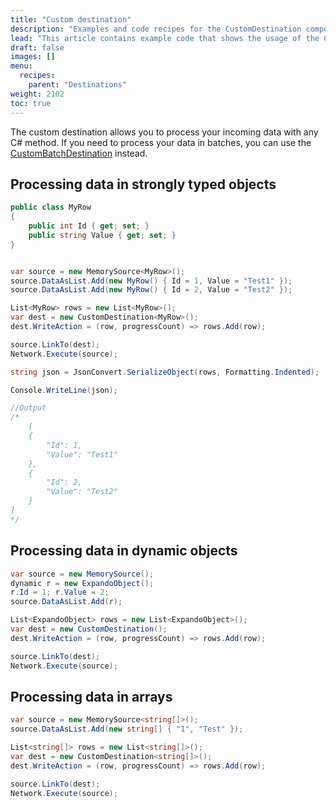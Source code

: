 ```yaml
---
title: "Custom destination"
description: "Examples and code recipes for the CustomDestination component."
lead: "This article contains example code that shows the usage of the CustomDestination component."
draft: false
images: []
menu:
  recipes:
    parent: "Destinations"
weight: 2102
toc: true
---
```


The custom destination allows you to process your incoming data with any C# method. If you need to process your data in batches, you can use the [CustomBatchDestination](../custom-batchdestination) instead.

## Processing data in strongly typed objects

```C#
public class MyRow
{
    public int Id { get; set; }
    public string Value { get; set; }
}


var source = new MemorySource<MyRow>();
source.DataAsList.Add(new MyRow() { Id = 1, Value = "Test1" });
source.DataAsList.Add(new MyRow() { Id = 2, Value = "Test2" });

List<MyRow> rows = new List<MyRow>();
var dest = new CustomDestination<MyRow>();
dest.WriteAction = (row, progressCount) => rows.Add(row);

source.LinkTo(dest);
Network.Execute(source);

string json = JsonConvert.SerializeObject(rows, Formatting.Indented);

Console.WriteLine(json);

//Output
/*
    [
    {
        "Id": 1,
        "Value": "Test1"
    },
    {
        "Id": 2,
        "Value": "Test2"
    }
]
*/
```

## Processing data in dynamic objects

```C#
var source = new MemorySource();
dynamic r = new ExpandoObject();
r.Id = 1; r.Value = 2;
source.DataAsList.Add(r);

List<ExpandoObject> rows = new List<ExpandoObject>();
var dest = new CustomDestination();
dest.WriteAction = (row, progressCount) => rows.Add(row);

source.LinkTo(dest);
Network.Execute(source);
```

## Processing data in arrays

```C#
var source = new MemorySource<string[]>();
source.DataAsList.Add(new string[] { "1", "Test" });

List<string[]> rows = new List<string[]>();
var dest = new CustomDestination<string[]>();
dest.WriteAction = (row, progressCount) => rows.Add(row);

source.LinkTo(dest);
Network.Execute(source);
```